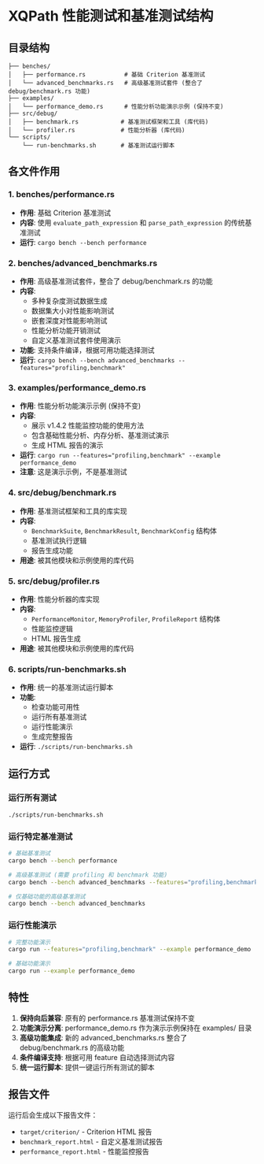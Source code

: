 # XQPath 性能测试和基准测试结构

## 目录结构

```
├── benches/
│   ├── performance.rs           # 基础 Criterion 基准测试
│   └── advanced_benchmarks.rs   # 高级基准测试套件 (整合了 debug/benchmark.rs 功能)
├── examples/
│   └── performance_demo.rs      # 性能分析功能演示示例 (保持不变)
├── src/debug/
│   ├── benchmark.rs            # 基准测试框架和工具 (库代码)
│   └── profiler.rs             # 性能分析器 (库代码)
└── scripts/
    └── run-benchmarks.sh       # 基准测试运行脚本
```

## 各文件作用

### 1. benches/performance.rs

- **作用**: 基础 Criterion 基准测试
- **内容**: 使用 `evaluate_path_expression` 和 `parse_path_expression` 的传统基准测试
- **运行**: `cargo bench --bench performance`

### 2. benches/advanced_benchmarks.rs

- **作用**: 高级基准测试套件，整合了 debug/benchmark.rs 的功能
- **内容**:
  - 多种复杂度测试数据生成
  - 数据集大小对性能影响测试
  - 嵌套深度对性能影响测试
  - 性能分析功能开销测试
  - 自定义基准测试套件使用演示
- **功能**: 支持条件编译，根据可用功能选择测试
- **运行**: `cargo bench --bench advanced_benchmarks --features="profiling,benchmark"`

### 3. examples/performance_demo.rs

- **作用**: 性能分析功能演示示例 (保持不变)
- **内容**:
  - 展示 v1.4.2 性能监控功能的使用方法
  - 包含基础性能分析、内存分析、基准测试演示
  - 生成 HTML 报告的演示
- **运行**: `cargo run --features="profiling,benchmark" --example performance_demo`
- **注意**: 这是演示示例，不是基准测试

### 4. src/debug/benchmark.rs

- **作用**: 基准测试框架和工具的库实现
- **内容**:
  - `BenchmarkSuite`, `BenchmarkResult`, `BenchmarkConfig` 结构体
  - 基准测试执行逻辑
  - 报告生成功能
- **用途**: 被其他模块和示例使用的库代码

### 5. src/debug/profiler.rs

- **作用**: 性能分析器的库实现
- **内容**:
  - `PerformanceMonitor`, `MemoryProfiler`, `ProfileReport` 结构体
  - 性能监控逻辑
  - HTML 报告生成
- **用途**: 被其他模块和示例使用的库代码

### 6. scripts/run-benchmarks.sh

- **作用**: 统一的基准测试运行脚本
- **功能**:
  - 检查功能可用性
  - 运行所有基准测试
  - 运行性能演示
  - 生成完整报告
- **运行**: `./scripts/run-benchmarks.sh`

## 运行方式

### 运行所有测试

```bash
./scripts/run-benchmarks.sh
```

### 运行特定基准测试

```bash
# 基础基准测试
cargo bench --bench performance

# 高级基准测试 (需要 profiling 和 benchmark 功能)
cargo bench --bench advanced_benchmarks --features="profiling,benchmark"

# 仅基础功能的高级基准测试
cargo bench --bench advanced_benchmarks
```

### 运行性能演示

```bash
# 完整功能演示
cargo run --features="profiling,benchmark" --example performance_demo

# 基础功能演示
cargo run --example performance_demo
```

## 特性

1. **保持向后兼容**: 原有的 performance.rs 基准测试保持不变
2. **功能演示分离**: performance_demo.rs 作为演示示例保持在 examples/ 目录
3. **高级功能集成**: 新的 advanced_benchmarks.rs 整合了 debug/benchmark.rs 的高级功能
4. **条件编译支持**: 根据可用 feature 自动选择测试内容
5. **统一运行脚本**: 提供一键运行所有测试的脚本

## 报告文件

运行后会生成以下报告文件：

- `target/criterion/` - Criterion HTML 报告
- `benchmark_report.html` - 自定义基准测试报告
- `performance_report.html` - 性能监控报告
